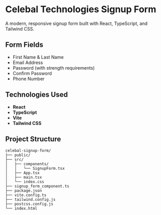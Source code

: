 # Celebal Technologies Signup Form

A modern, responsive signup form built with React, TypeScript, and Tailwind CSS.

##  Form Fields
- First Name & Last Name
- Email Address
- Password (with strength requirements)
- Confirm Password
- Phone Number

## Technologies Used

- **React** 
- **TypeScript** 
- **Vite**
- **Tailwind CSS**

## Project Structure

```
celebal-signup-form/
├── public/
├── src/
│   ├── components/
│   │   └── SignupForm.tsx
│   ├── App.tsx
│   ├── main.tsx
│   └── index.css
├── signup_form_component.ts
├── package.json
├── vite.config.ts
├── tailwind.config.js
├── postcss.config.js
└── index.html
```

